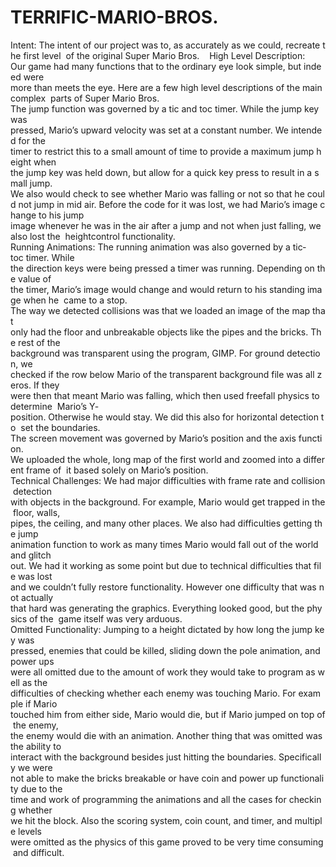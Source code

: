 # TERRIFIC-MARIO-BROS.
Intent: The intent of our project was to, as accurately as we could, recreate the first level  of the original Super Mario Bros.    High Level Description:   Our game had many functions that to the ordinary eye look simple, but indeed were  more than meets the eye. Here are a few high level descriptions of the main complex  parts of Super Mario Bros.  The jump function was governed by a tic and toc timer. While the jump key was  pressed, Mario’s upward velocity was set at a constant number. We intended for the  timer to restrict this to a small amount of time to provide a maximum jump height when  the jump key was held down, but allow for a quick key press to result in a small jump.  We also would check to see whether Mario was falling or not so that he could not jump in mid air. Before the code for it was lost, we had Mario’s image change to his jump  image whenever he was in the air after a jump and not when just falling, we also lost the  height­control functionality.  Running Animations: The running animation was also governed by a tic­toc timer. While  the direction keys were being pressed a timer was running. Depending on the value of  the timer, Mario’s image would change and would return to his standing image when he  came to a stop.  The way we detected collisions was that we loaded an image of the map that  only had the floor and unbreakable objects like the pipes and the bricks. The rest of the  background was transparent using the program, GIMP. For ground detection, we  checked if the row below Mario of the transparent background file was all zeros. If they  were then that meant Mario was falling, which then used freefall physics to determine  Mario’s Y­position. Otherwise he would stay. We did this also for horizontal detection to  set the boundaries.  The screen movement was governed by Mario’s position and the axis function.  We uploaded the whole, long map of the first world and zoomed into a different frame of  it based solely on Mario’s position.    Technical Challenges: We had major difficulties with frame rate and collision detection  with objects in the background. For example, Mario would get trapped in the floor, walls,  pipes, the ceiling, and many other places. We also had difficulties getting the jump  animation function to work as many times Mario would fall out of the world and glitch  out. We had it working as some point but due to technical difficulties that file was lost  and we couldn’t fully restore functionality. However one difficulty that was not actually  that hard was generating the graphics. Everything looked good, but the physics of the  game itself was very arduous.    Omitted Functionality: Jumping to a height dictated by how long the jump key was  pressed, enemies that could be killed, sliding down the pole animation, and power ups  were all omitted due to the amount of work they would take to program as well as the  difficulties of checking whether each enemy was touching Mario. For example if Mario  touched him from either side, Mario would die, but if Mario jumped on top of the enemy,  the enemy would die with an animation. Another thing that was omitted was the ability to  interact with the background besides just hitting the boundaries. Specifically we were  not able to make the bricks breakable or have coin and power up functionality due to the  time and work of programming the animations and all the cases for checking whether  we hit the block. Also the scoring system, coin count, and timer, and multiple levels  were omitted as the physics of this game proved to be very time consuming and difficult.  
